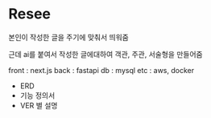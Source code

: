 
# Resee

본인이 작성한 글을 주기에 맞춰서 띄워줌

근데 ai를 붙여서 작성한 글에대하여 객관, 주관, 서술형을 만들어줌


front : next.js
back : fastapi
db : mysql
etc : aws, docker


- ERD
- 기능 정의서
- VER 별 설명


